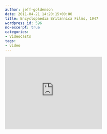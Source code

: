 ```yaml
---
author: jeff-goldenson
date: 2011-04-21 14:20:15+00:00
title: Encyclopaedia Britannica Films, 1947
wordpress_id: 596
no-excerpt: true
categories:
- Videocasts
tags:
- video
---
```


<div class="embed-container"><iframe title="Encyclopaedia Britannica Films, 1947" width="320" height="240" src="https://www.youtube.com/embed/hBztGX-2i1M" frameborder="0" allowfullscreen></iframe></div>

